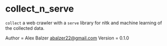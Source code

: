 # collect_n_serve
`collect` a web crawler with a `serve` library for nltk and machine learning of the collected data.

Author = Alex Balzer <abalzer22@gmail.com>
Version = 0.1.0
